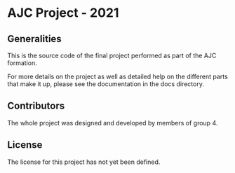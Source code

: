 # AJC Project - 2021

## Generalities
This is the source code of the final project performed as part of the AJC formation.

For more details on the project as well as detailed help on the different parts that make it up, please see the documentation in the docs directory.

## Contributors
The whole project was designed and developed by members of group 4.

## License
The license for this project has not yet been defined.

